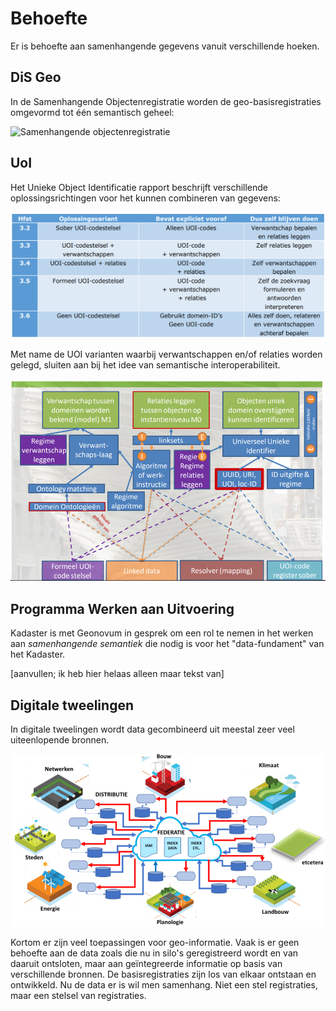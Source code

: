 # Behoefte
Er is behoefte aan samenhangende gegevens vanuit verschillende hoeken. 

## DiS Geo

In de Samenhangende Objectenregistratie worden de geo-basisregistraties omgevormd tot één semantisch geheel: 

![Samenhangende objectenregistratie](https://docs.geostandaarden.nl/disgeo/emso/media/denkraam_sor-02.png)

## UoI

Het Unieke Object Identificatie rapport beschrijft verschillende oplossingsrichtingen voor het kunnen combineren van gegevens:

![Unieke Object Identificatie oplossingsrichtingen](media/uoi-1.png)

Met name de UOI varianten waarbij verwantschappen en/of relaties worden gelegd, sluiten aan bij het idee van semantische interoperabiliteit. 

![UoI met object verwantschappen en relaties](media/uoi-2.png)

## Programma Werken aan Uitvoering

Kadaster is met Geonovum in gesprek om een rol te nemen in het werken aan *samenhangende semantiek* die nodig is voor het "data-fundament" van het Kadaster. 

[aanvullen; ik heb hier helaas alleen maar tekst van]

## Digitale tweelingen
In digitale tweelingen wordt data gecombineerd uit meestal zeer veel uiteenlopende bronnen. 

![Referentiearchitectuur digital twinning](media/dt.png)

Kortom er zijn veel toepassingen voor geo-informatie. Vaak is er geen behoefte aan de data zoals die nu in silo's geregistreerd wordt en van daaruit ontsloten, maar aan geïntegreerde informatie op basis van verschillende bronnen. De basisregistraties zijn los van elkaar ontstaan en ontwikkeld. Nu de data er is wil men samenhang. Niet een stel registraties, maar een stelsel van registraties. 
